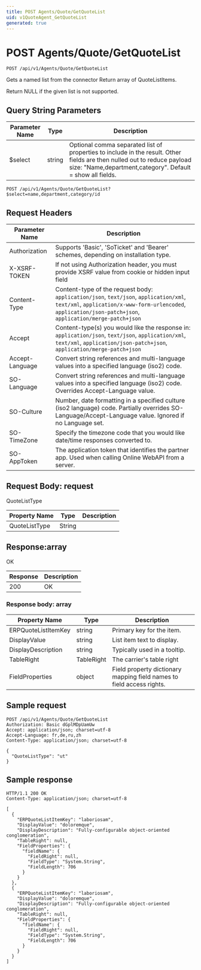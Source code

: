 ```yaml
---
title: POST Agents/Quote/GetQuoteList
uid: v1QuoteAgent_GetQuoteList
generated: true
---
```


# POST Agents/Quote/GetQuoteList

```http
POST /api/v1/Agents/Quote/GetQuoteList
```

Gets a named list from the connector Return array of QuoteListItems.


Return NULL if the given list is not supported.






## Query String Parameters

| Parameter Name | Type |  Description |
|----------------|------|--------------|
| $select | string |  Optional comma separated list of properties to include in the result. Other fields are then nulled out to reduce payload size: "Name,department,category". Default = show all fields. |

```http
POST /api/v1/Agents/Quote/GetQuoteList?$select=name,department,category/id
```


## Request Headers

| Parameter Name | Description |
|----------------|-------------|
| Authorization  | Supports 'Basic', 'SoTicket' and 'Bearer' schemes, depending on installation type. |
| X-XSRF-TOKEN   | If not using Authorization header, you must provide XSRF value from cookie or hidden input field |
| Content-Type | Content-type of the request body: `application/json`, `text/json`, `application/xml`, `text/xml`, `application/x-www-form-urlencoded`, `application/json-patch+json`, `application/merge-patch+json` |
| Accept         | Content-type(s) you would like the response in: `application/json`, `text/json`, `application/xml`, `text/xml`, `application/json-patch+json`, `application/merge-patch+json` |
| Accept-Language | Convert string references and multi-language values into a specified language (iso2) code. |
| SO-Language | Convert string references and multi-language values into a specified language (iso2) code. Overrides Accept-Language value. |
| SO-Culture | Number, date formatting in a specified culture (iso2 language) code. Partially overrides SO-Language/Accept-Language value. Ignored if no Language set. |
| SO-TimeZone | Specify the timezone code that you would like date/time responses converted to. |
| SO-AppToken | The application token that identifies the partner app. Used when calling Online WebAPI from a server. |

## Request Body: request 

QuoteListType 

| Property Name | Type |  Description |
|----------------|------|--------------|
| QuoteListType | String |  |

## Response:array

OK

| Response | Description |
|----------------|-------------|
| 200 | OK |

### Response body: array

| Property Name | Type |  Description |
|----------------|------|--------------|
| ERPQuoteListItemKey | string | Primary key for the item. |
| DisplayValue | string | List item text to display. |
| DisplayDescription | string | Typically used in a tooltip. |
| TableRight | TableRight | The carrier's table right |
| FieldProperties | object | Field property dictionary mapping field names to field access rights. |

## Sample request

```http!
POST /api/v1/Agents/Quote/GetQuoteList
Authorization: Basic dGplMDpUamUw
Accept: application/json; charset=utf-8
Accept-Language: fr,de,ru,zh
Content-Type: application/json; charset=utf-8

{
  "QuoteListType": "ut"
}
```

## Sample response

```http_
HTTP/1.1 200 OK
Content-Type: application/json; charset=utf-8

[
  {
    "ERPQuoteListItemKey": "laboriosam",
    "DisplayValue": "doloremque",
    "DisplayDescription": "Fully-configurable object-oriented conglomeration",
    "TableRight": null,
    "FieldProperties": {
      "fieldName": {
        "FieldRight": null,
        "FieldType": "System.String",
        "FieldLength": 706
      }
    }
  },
  {
    "ERPQuoteListItemKey": "laboriosam",
    "DisplayValue": "doloremque",
    "DisplayDescription": "Fully-configurable object-oriented conglomeration",
    "TableRight": null,
    "FieldProperties": {
      "fieldName": {
        "FieldRight": null,
        "FieldType": "System.String",
        "FieldLength": 706
      }
    }
  }
]
```